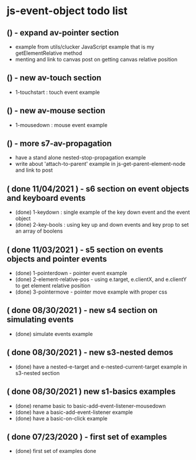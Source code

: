 # js-event-object todo list

## () - expand av-pointer section
* example from utils/clucker JavaScript example that is my getElementRelative method
* menting and link to canvas post on getting canvas relative position

## () - new av-touch section
* 1-touchstart : touch event example

## () - new av-mouse section
* 1-mousedown : mouse event example

## () - more s7-av-propagation
* have a stand alone nested-stop-propagation example
* write about 'attach-to-parent' example in js-get-parent-element-node and link to post

## ( done 11/04/2021 ) - s6 section on event objects and keyboard events
* (done) 1-keydown : single example of the key down event and the event object
* (done) 2-key-bools : using key up and down events and key prop to set an array of boolens

## ( done 11/03/2021 ) - s5 section on events objects and pointer events
* (done) 1-pointerdown - pointer event example
* (done) 2-element-relative-pos - using e.target, e.clientX, and e.clientY to get element relative position
* (done) 3-pointermove - pointer move example with proper css

## ( done 08/30/2021 ) - new s4 section on simulating events
* (done) simulate events example

## ( done 08/30/2021 ) - new s3-nested demos
* (done) have a nested-e-target and e-nested-current-target example in s3-nested section

## ( done 08/30/2021 ) new s1-basics examples
* (done) rename basic to basic-add-event-listener-mousedown
* (done) have a basic-add-event-listener example
* (done) have a basic-on-click example

## ( done 07/23/2020 ) - first set of examples
* (done) first set of examples done